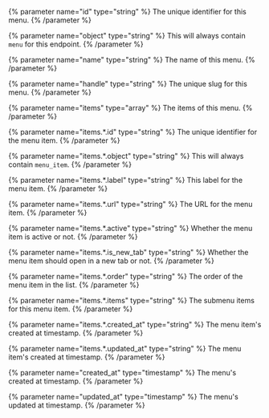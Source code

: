 {% parameter name="id" type="string" %}
The unique identifier for this menu.
{% /parameter %}

{% parameter name="object" type="string" %}
This will always contain `menu` for this endpoint.
{% /parameter %}

{% parameter name="name" type="string" %}
The name of this menu.
{% /parameter %}

{% parameter name="handle" type="string" %}
The unique slug for this menu.
{% /parameter %}

{% parameter name="items" type="array" %}
The items of this menu.
{% /parameter %}

{% parameter name="items.*.id" type="string" %}
The unique identifier for the menu item.
{% /parameter %}

{% parameter name="items.*.object" type="string" %}
This will always contain `menu_item`.
{% /parameter %}

{% parameter name="items.*.label" type="string" %}
This label for the menu item.
{% /parameter %}

{% parameter name="items.*.url" type="string" %}
The URL for the menu item.
{% /parameter %}

{% parameter name="items.*.active" type="string" %}
Whether the menu item is active or not.
{% /parameter %}

{% parameter name="items.*.is_new_tab" type="string" %}
Whether the menu item should open in a new tab or not.
{% /parameter %}

{% parameter name="items.*.order" type="string" %}
The order of the menu item in the list.
{% /parameter %}

{% parameter name="items.*.items" type="string" %}
The submenu items for this menu item.
{% /parameter %}

{% parameter name="items.*.created_at" type="string" %}
The menu item's created at timestamp.
{% /parameter %}

{% parameter name="items.*.updated_at" type="string" %}
The menu item's created at timestamp.
{% /parameter %}

{% parameter name="created_at" type="timestamp" %}
The menu's created at timestamp.
{% /parameter %}

{% parameter name="updated_at" type="timestamp" %}
The menu's updated at timestamp.
{% /parameter %}
